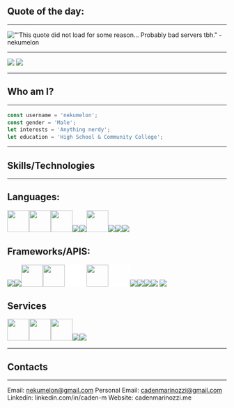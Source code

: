 ## Quote of the day:
---
<img src="https://nekumelon-readme.herokuapp.com/quote" alt="&quot'This quote did not load for some reason... Probably bad servers tbh.&quot - nekumelon">

---

<img src='https://raw.githubusercontent.com/nekumelon/github-stats-transparent/output/generated/languages.svg' />
<img src='https://raw.githubusercontent.com/nekumelon/github-stats-transparent/output/generated/overview.svg' />

---
## Who am I?
---

```js
const username = 'nekumelon';
const gender = 'Male';
let interests = 'Anything nerdy';
let education = 'High School & Community College';
```

---
## Skills/Technologies
---

## Languages: 

<img src='https://upload.wikimedia.org/wikipedia/commons/thumb/6/6a/JavaScript-logo.png/600px-JavaScript-logo.png?20120221235433' width=50 height=50 /><img src='https://upload.wikimedia.org/wikipedia/commons/thumb/c/c3/Python-logo-notext.svg/115px-Python-logo-notext.svg.png?20220821155029' width=50 height=50 /><img src='https://www.andreas-rozek.de/Lua/Lua-Logo_128x128.png' width=50 height=50 /><img src='https://upload.wikimedia.org/wikipedia/commons/thumb/0/05/Go_Logo_Blue.svg/512px-Go_Logo_Blue.svg.png?20191207190041' height=50 /><img src='https://raw.githubusercontent.com/isocpp/logos/master/cpp_logo.png' height=50 /><img src='https://upload.wikimedia.org/wikipedia/commons/thumb/4/4c/Typescript_logo_2020.svg/512px-Typescript_logo_2020.svg.png?20210506173343' height=50 width=50 /><img src='https://www.ujudebug.com/wp-content/uploads/2022/07/html-logo-transparent.png' height=50 /><img src='https://upload.wikimedia.org/wikipedia/commons/thumb/6/62/CSS3_logo.svg/800px-CSS3_logo.svg.png' height=50 /><img src='https://upload.wikimedia.org/wikipedia/commons/thumb/1/17/GraphQL_Logo.svg/2048px-GraphQL_Logo.svg.png' height=50 />

## Frameworks/APIS: 

<img src='https://www.vectorlogo.zone/logos/firebase/firebase-icon.svg' height=50 /><img src='https://www.vectorlogo.zone/logos/nodejs/nodejs-icon.svg' height=50 /><img src='https://sass-lang.com/assets/img/styleguide/seal-color-aef0354c.png' height=50 width=50 /><img src='https://upload.wikimedia.org/wikipedia/commons/thumb/c/c9/JSON_vector_logo.svg/1200px-JSON_vector_logo.svg.png' height=50 width=50 /><img src='images/Three.js_Icon.png' height=50 width=50 /><img src='https://upload.wikimedia.org/wikipedia/commons/thumb/9/9a/Visual_Studio_Code_1.35_icon.svg/2048px-Visual_Studio_Code_1.35_icon.svg.png' width=50 height=50 /><img src='images/OpenAILogo.png' width=50 height=50 /><img src='https://upload.wikimedia.org/wikipedia/commons/thumb/a/a7/React-icon.svg/512px-React-icon.svg.png?20220125121207' height=50 /><img src='https://upload.wikimedia.org/wikipedia/commons/thumb/5/5f/Font_Awesome_logomark_blue.svg/1200px-Font_Awesome_logomark_blue.svg.png' height=50><img src='https://iconape.com/wp-content/files/qa/371510/svg/371510.svg' height=50 /><img src='https://upload.wikimedia.org/wikipedia/commons/2/25/WebGL_Logo.svg' height=50 />
<img src='https://upload.wikimedia.org/wikipedia/commons/thumb/2/2d/Tensorflow_logo.svg/1200px-Tensorflow_logo.svg.png' height=50 />

## Services

<img src='https://git-scm.com/images/logos/downloads/Git-Icon-1788C.png' height=50 width=50 /><img src='https://icones.pro/wp-content/uploads/2021/06/icone-github-grise.png' height=50 width=50 /><img src='https://upload.wikimedia.org/wikipedia/commons/thumb/0/0e/Bitbucket-blue-logomark-only.svg/1200px-Bitbucket-blue-logomark-only.svg.png' height=50 width=50 /><img src='https://www.docker.com/wp-content/uploads/2022/03/vertical-logo-monochromatic.png' height=50 /><img src='https://cdn-icons-png.flaticon.com/512/5968/5968705.png' height=50 />

---
## Contacts
---
Email: nekumelon@gmail.com
Personal Email: cadenmarinozzi@gmail.com
Linkedin: linkedin.com/in/caden-m
Website: cadenmarinozzi.me
